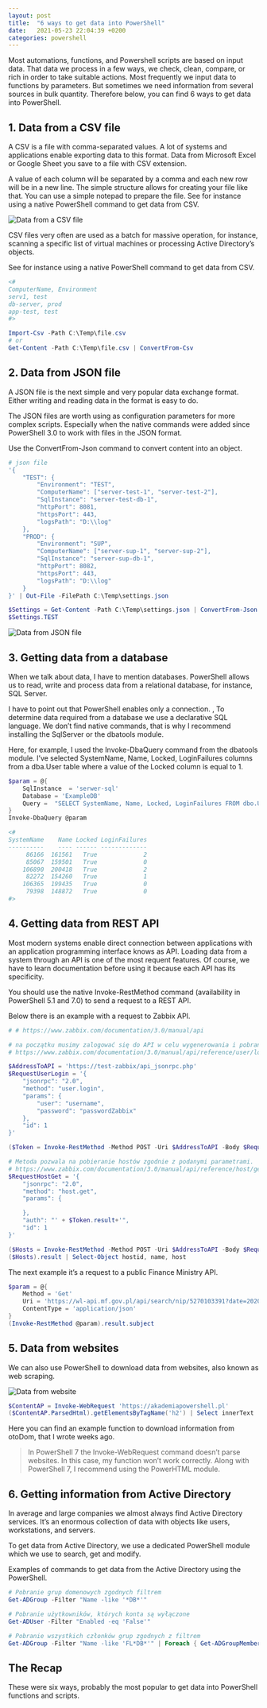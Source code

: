 ```yaml
---
layout: post
title:  "6 ways to get data into PowerShell"
date:   2021-05-23 22:04:39 +0200
categories: powershell
---
```


Most automations, functions, and Powershell scripts are based on input data. That data we process in a few ways, we check, clean, compare, or rich in order to take suitable actions. Most frequently we input data to functions by parameters. But sometimes we need information from several sources in bulk quantity. Therefore below, you can find 6 ways to get data into PowerShell.

## 1. Data from a CSV file
A CSV is a file with comma-separated values. A lot of systems and applications enable exporting data to this format. Data from Microsoft Excel or Google Sheet you save to a file with CSV extension.

A value of each column will be separated by a comma and each new row will be in a new line. The simple structure allows for creating your file like that. You can use a simple notepad to prepare the file. See for instance using a native PowerShell command to get data from CSV.

![Data from a CSV file](../assets/images/data-from-csv.png)

CSV files very often are used as a batch for massive operation, for instance, scanning a specific list of virtual machines or processing Active Directory’s objects.

See for instance using a native PowerShell command to get data from CSV.

```powershell
<#
ComputerName, Environment
serv1, test
db-server, prod
app-test, test
#>

Import-Csv -Path C:\Temp\file.csv
# or
Get-Content -Path C:\Temp\file.csv | ConvertFrom-Csv
```

## 2. Data from JSON file
A JSON file is the next simple and very popular data exchange format. Either writing and reading data in the format is easy to do.

The JSON files are worth using as configuration parameters for more complex scripts. Especially when the native commands were added since PowerShell 3.0 to work with files in the JSON format.

Use the ConvertFrom-Json command to convert content into an object.

```powershell
# json file
'{
    "TEST": {
        "Environment": "TEST",
        "ComputerName": ["server-test-1", "server-test-2"],
        "SqlInstance": "server-test-db-1",
        "httpPort": 8081,
        "httpsPort": 443,
        "logsPath": "D:\\log"
    },
    "PROD": {
        "Environment": "SUP",
        "ComputerName": ["server-sup-1", "server-sup-2"],
        "SqlInstance": "server-sup-db-1",
        "httpPort": 8082,
        "httpsPort": 443,
        "logsPath": "D:\\log"
    }
}' | Out-File -FilePath C:\Temp\settings.json

$Settings = Get-Content -Path C:\Temp\settings.json | ConvertFrom-Json
$Settings.TEST
```
![Data from JSON file](../assets/images/data-from-json.png)
## 3. Getting data from a database
When we talk about data, I have to mention databases. PowerShell allows us to read, write and process data from a relational database, for instance, SQL Server.

I have to point out that PowerShell enables only a connection. , To determine data required from a database we use a declarative SQL language. We don’t find native commands, that is why I recommend installing the SqlServer or the dbatools module.

Here, for example, I used the Invoke-DbaQuery command from the dbatools module. I’ve selected SystemName, Name, Locked, LoginFailures columns from a dba.User table where a value of the Locked column is equal to 1.

```powershell
$param = @{
    SqlInstance  = 'serwer-sql'
    Database = 'ExampleDB'
    Query =  "SELECT SystemName, Name, Locked, LoginFailures FROM dbo.Users WHERE Locked = 1"
}
Invoke-DbaQuery @param

<#
SystemName    Name Locked LoginFailures
----------    ---- ------ -------------
     86166  161561   True             2
     85067  159501   True             0
    106890  200418   True             2
     82272  154260   True             1
    106365  199435   True             0
     79398  148872   True             0
#>
```

## 4. Getting data from REST API
Most modern systems enable direct connection between applications with an application programming interface knows as API. Loading data from a system through an API is one of the most requent features. Of course, we have to learn documentation before using it because each API has its specificity.

You should use the native Invoke-RestMethod command (availability in PowerShell 5.1 and 7.0) to send a request to a REST API.

Below there is an example with a request to Zabbix API.

```powershell
# # https://www.zabbix.com/documentation/3.0/manual/api

# na początku musimy zalogować się do API w celu wygenerowania i pobrania tokenu
# https://www.zabbix.com/documentation/3.0/manual/api/reference/user/login

$AddressToAPI = 'https://test-zabbix/api_jsonrpc.php'
$RequestUserLogin = '{
    "jsonrpc": "2.0",
    "method": "user.login",
    "params": {
        "user": "username",
        "password": "passwordZabbix"
    },
    "id": 1
}'

($Token = Invoke-RestMethod -Method POST -Uri $AddressToAPI -Body $RequestUserLogin -ContentType "application/json")

# Metoda pozwala na pobieranie hostów zgodnie z podanymi parametrami.
# https://www.zabbix.com/documentation/3.0/manual/api/reference/host/get
$RequestHostGet = '{
    "jsonrpc": "2.0",
    "method": "host.get",
    "params": {

    },
    "auth": "' + $Token.result+'",
    "id": 1
}'

($Hosts = Invoke-RestMethod -Method POST -Uri $AddressToAPI -Body $RequestHostGet -ContentType "application/json")
($Hosts).result | Select-Object hostid, name, host
```

The next example it’s a request to a public Finance Ministry API.

```powershell
$param = @{
    Method = 'Get'
    Uri = 'https://wl-api.mf.gov.pl/api/search/nip/5270103391?date=2020-07-07'
    ContentType = 'application/json'
}
(Invoke-RestMethod @param).result.subject
```

## 5. Data from websites
We can also use PowerShell to download data from websites, also known as web scraping.

![Data from website](../assets/images/data-from-websites.png)

```powershell
$ContentAP = Invoke-WebRequest 'https://akademiapowershell.pl'
($ContentAP.ParsedHtml).getElementsByTagName('h2') | Select innerText
```

Here you can find an example function to download information from otoDom, that I wrote weeks ago.


> In PowerShell 7 the Invoke-WebRequest command doesn’t parse websites. In this case, my function won’t work correctly. Along with PowerShell 7, I recommend using the PowerHTML module.

## 6. Getting information from Active Directory
In average and large companies we almost always find Active Directory services. It’s an enormous collection of data with objects like users, workstations, and servers.

To get data from Active Directory, we use a dedicated PowerShell module which we use to search, get and modify.

Examples of commands to get data from the Active Directory using the PowerShell.

```powershell
# Pobranie grup domenowych zgodnych filtrem
Get-ADGroup -Filter "Name -like '*DB*'"

# Pobranie użytkowników, których konta są wyłączone
Get-ADUser -Filter "Enabled -eq 'False'"

# Pobranie wszystkich członków grup zgodnych z filtrem
Get-ADGroup -Filter "Name -like 'FL*DB*'" | Foreach { Get-ADGroupMember -Identity $_.Name
```

## The Recap
These were six ways, probably the most popular to get data into PowerShell functions and scripts.

